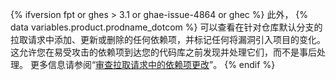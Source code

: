 {% ifversion fpt or ghes > 3.1 or ghae-issue-4864 or ghec %}
此外，
{% data variables.product.prodname_dotcom %} 可以查看在针对仓库默认分支的拉取请求中添加、更新或删除的任何依赖项，并标记任何将漏洞引入项目的变化。 这允许您在易受攻击的依赖项到达您的代码库之前发现并处理它们，而不是事后处理。 更多信息请参阅“[审查拉取请求中的依赖项更改](/github/collaborating-with-issues-and-pull-requests/reviewing-dependency-changes-in-a-pull-request)”。
{% endif %}
